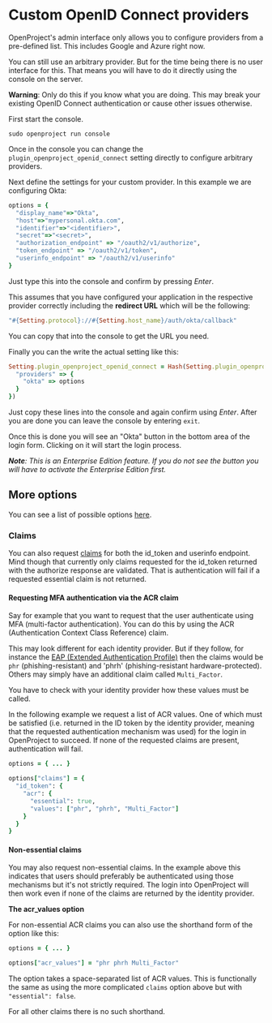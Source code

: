 # Custom OpenID Connect providers

OpenProject's admin interface only allows you to configure providers from a pre-defined list.
This includes Google and Azure right now.

You can still use an arbitrary provider. But for the time being there is no user interface for this.
That means you will have to do it directly using the console on the server.

<div class="alert alert-info" role="alert">

**Warning**: Only do this if you know what you are doing. This may break your existing OpenID Connect authentication or cause other issues otherwise.

</div>

First start the console.

```
sudo openproject run console
```

Once in the console you can change the `plugin_openproject_openid_connect` setting
directly to configure arbitrary providers.

Next define the settings for your custom provider. In this example we are configuring Okta:

```ruby
options = {
  "display_name"=>"Okta",
  "host"=>"mypersonal.okta.com",
  "identifier"=>"<identifier>",
  "secret"=>"<secret>",
  "authorization_endpoint" => "/oauth2/v1/authorize",
  "token_endpoint" => "/oauth2/v1/token",
  "userinfo_endpoint" => "/oauth2/v1/userinfo"
}
```

Just type this into the console and confirm by pressing *Enter*.

This assumes that you have configured your application in the respective provider correctly
including the **redirect URL** which will be the following:

```ruby
"#{Setting.protocol}://#{Setting.host_name}/auth/okta/callback"
```

You can copy that into the console to get the URL you need.

Finally you can the write the actual setting like this:

```ruby
Setting.plugin_openproject_openid_connect = Hash(Setting.plugin_openproject_openid_connect).deep_merge({
  "providers" => {
    "okta" => options
  }
})
```

Just copy these lines into the console and again confirm using *Enter*.
After you are done you can leave the console by entering `exit`.

Once this is done you will see an "Okta" button in the bottom area of the login form.
Clicking on it will start the login process.

_**Note**: This is an Enterprise Edition feature. If you do not see the button you will have to activate the Enterprise Edition first._

## More options

You can see a list of possible options [here](https://github.com/m0n9oose/omniauth_openid_connect#options-overview).

### Claims

You can also request [claims](https://openid.net/specs/openid-connect-core-1_0-final.html#Claims) for both the id_token and userinfo endpoint.
Mind though that currently only claims requested for the id_token returned with the authorize response are validated.
That is authentication will fail if a requested essential claim is not returned.

#### Requesting MFA authentication via the ACR claim

Say for example that you want to request that the user authenticate using MFA (multi-factor authentication).
You can do this by using the ACR (Authentication Context Class Reference) claim.

This may look different for each identity provider. But if they follow, for instance the [EAP (Extended Authentication Profile)](https://openid.net/specs/openid-connect-eap-acr-values-1_0.html) then the claims would be `phr` (phishing-resistant) and 'phrh' (phishing-resistant hardware-protected). Others may simply have an additional claim called `Multi_Factor`.

You have to check with your identity provider how these values must be called.

In the following example we request a list of ACR values. One of which must be satisfied
(i.e. returned in the ID token by the identity provider, meaning that the requested authentication mechanism was used)
for the login in OpenProject to succeed. If none of the requested claims are present, authentication will fail.

```ruby
options = { ... }

options["claims"] = {
  "id_token": {
    "acr": {
      "essential": true,
      "values": ["phr", "phrh", "Multi_Factor"]
    }
  }
}
```

#### Non-essential claims

You may also request non-essential claims. In the example above this indicates that users should preferably be authenticated using
those mechanisms but it's not strictly required. The login into OpenProject will then work even if none of the claims
are returned by the identity provider.

**The acr_values option**

For non-essential ACR claims you can also use the shorthand form of the option like this:

```ruby
options = { ... }

options["acr_values"] = "phr phrh Multi_Factor"
```

The option takes a space-separated list of ACR values. This is functionally the same as using the
more complicated `claims` option above but with `"essential": false`.

For all other claims there is no such shorthand.
